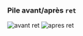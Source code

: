### Pile avant/après `ret`

![avant ret](res/stack-before-ret.jpg)
![apres ret](res/stack-after-ret.jpg)
